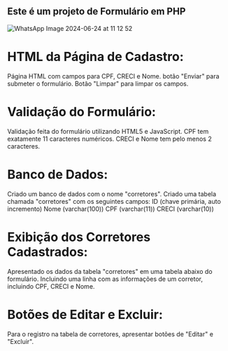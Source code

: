 ## Este é um projeto de Formulário em PHP 
![WhatsApp Image 2024-06-24 at 11 12 52](https://github.com/devjubis/formulario_php/assets/110790833/149f18e6-ae37-4fbe-bead-33ed656a081e)

# HTML da Página de Cadastro:

  Página HTML com campos para CPF, CRECI e Nome.
  botão "Enviar" para submeter o formulário.
  Botão "Limpar" para limpar os campos. 

# Validação do Formulário:

  Validação feita do formulário utilizando HTML5 e JavaScript.
  CPF tem exatamente 11 caracteres numéricos.
  CRECI e Nome tem pelo menos 2 caracteres.

# Banco de Dados:

  Criado um banco de dados com o nome "corretores".
  Criado uma tabela chamada "corretores" com os seguintes campos:
    ID (chave primária, auto incremento)
    Nome (varchar(100))
    CPF (varchar(11))
    CRECI (varchar(10))

# Exibição dos Corretores Cadastrados:

  Apresentado os dados da tabela "corretores" em uma tabela abaixo do formulário.
  Incluindo uma linha com as informações de um corretor, incluindo CPF, CRECI e Nome.

# Botões de Editar e Excluir:

  Para o registro na tabela de corretores, apresentar botões de "Editar" e "Excluir".


  
